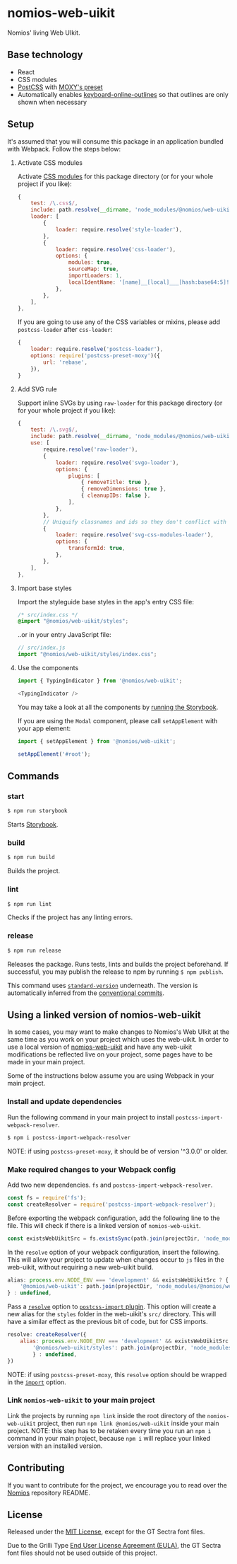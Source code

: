 # nomios-web-uikit

Nomios' living Web UIkit.


## Base technology

- React
- CSS modules
- [PostCSS](https://github.com/postcss/postcss) with [MOXY's preset](https://github.com/moxystudio/postcss-preset-moxy)
- Automatically enables [keyboard-online-outlines](https://github.com/moxystudio/js-keyboard-only-outlines) so that outlines are only shown when necessary


## Setup

It's assumed that you will consume this package in an application bundled with Webpack. Follow the steps below:

1. Activate CSS modules

    Activate [CSS modules](https://github.com/webpack-contrib/css-loader#modules) for this package directory (or for your whole project if you like):

    ```js
    {
        test: /\.css$/,
        include: path.resolve(__dirname, 'node_modules/@nomios/web-uikit'),
        loader: [
            {
                loader: require.resolve('style-loader'),
            },
            {
                loader: require.resolve('css-loader'),
                options: {
                    modules: true,
                    sourceMap: true,
                    importLoaders: 1,
                    localIdentName: '[name]__[local]___[hash:base64:5]!',
                },
            },
        ],
    },
    ```

    If you are going to use any of the CSS variables or mixins, please add `postcss-loader` after `css-loader`:

    ```js
    {
        loader: require.resolve('postcss-loader'),
        options: require('postcss-preset-moxy')({
            url: 'rebase',
        }),
    }
    ```

2. Add SVG rule

    Support inline SVGs by using `raw-loader` for this package directory (or for your whole project if you like):

    ```js
    {
        test: /\.svg$/,
        include: path.resolve(__dirname, 'node_modules/@nomios/web-uikit'),
        use: [
            require.resolve('raw-loader'),
            {
                loader: require.resolve('svgo-loader'),
                options: {
                    plugins: [
                        { removeTitle: true },
                        { removeDimensions: true },
                        { cleanupIDs: false },
                    ],
                },
            },
            // Uniquify classnames and ids so they don't conflict with each other
            {
                loader: require.resolve('svg-css-modules-loader'),
                options: {
                    transformId: true,
                },
            },
        ],
    },
    ```

3. Import base styles

    Import the styleguide base styles in the app's entry CSS file:

    ```css
    /* src/index.css */
    @import "@nomios/web-uikit/styles";
    ```

    ..or in your entry JavaScript file:

    ```js
    // src/index.js
    import "@nomios/web-uikit/styles/index.css";
    ```

4. Use the components

    ```js
    import { TypingIndicator } from '@nomios/web-uikit';

    <TypingIndicator />
    ```

    You may take a look at all the components by [running the Storybook](https://github.com/ipfs-shipyard/discussify-styleguide#start).

    If you are using the `Modal` component, please call `setAppElement` with your app element:

    ```js
    import { setAppElement } from '@nomios/web-uikit';

    setAppElement('#root');
    ```

## Commands

### start

```sh
$ npm run storybook
```

Starts [Storybook](https://storybook.js.org/).

### build

```sh
$ npm run build
```

Builds the project.

### lint

```sh
$ npm run lint
```

Checks if the project has any linting errors.

### release

```sh
$ npm run release
```

Releases the package. Runs tests, lints and builds the project beforehand. If successful, you may publish the release to npm by running `$ npm publish`.

This command uses [`standard-version`](https://github.com/conventional-changelog/standard-version) underneath. The version is automatically inferred from the [conventional commits](https://conventionalcommits.org/).


## Using a linked version of nomios-web-uikit

In some cases, you may want to make changes to Nomios's Web UIkit at the same time as you work on your project which uses the web-uikit. In order to use a local version of [nomios-web-uikit](https://github.com/ipfs-shipyard/nomios-web-uikit) and have any web-uikit modifications be reflected live on your project, some pages have to be made in your main project.

Some of the instructions below assume you are using Webpack in your main project.

### Install and update dependencies

Run the following command in your main project to install `postcss-import-webpack-resolver`.

```sh
$ npm i postcss-import-webpack-resolver
```

NOTE: if using `postcss-preset-moxy`, it should be of version '^3.0.0' or older.

### Make required changes to your Webpack config

Add two new dependencies. `fs` and `postcss-import-webpack-resolver`.

```js
const fs = require('fs');
const createResolver = require('postcss-import-webpack-resolver');
```

Before exporting the webpack configuration, add the following line to the file. This will check if there is a linked version of `nomios-web-uikit`.

```js
const existsWebUikitSrc = fs.existsSync(path.join(projectDir, 'node_modules/@nomios/web-uikit/src'));
```

In the `resolve` option of your webpack configuration, insert the following. This will allow your project to update when changes occur to `js` files in the web-uikit, without requiring a new web-uikit build.

```js
alias: process.env.NODE_ENV === 'development' && existsWebUikitSrc ? {
    '@nomios/web-uikit': path.join(projectDir, 'node_modules/@nomios/web-uikit/src'),
} : undefined,
```

Pass a [`resolve`](https://github.com/postcss/postcss-import#resolve) option to [`postcss-import` plugin](https://github.com/postcss/postcss-import). This option will create a new alias for the `styles` folder in the web-uikit's `src/` directory. This will have a similar effect as the previous bit of code, but for CSS imports.

```js
resolve: createResolver({
    alias: process.env.NODE_ENV === 'development' && existsWebUikitSrc ? {
        '@nomios/web-uikit/styles': path.join(projectDir, 'node_modules/@nomios/web-uikit/src/styles'),
        } : undefined,
})
```

NOTE: if using `postcss-preset-moxy`, this `resolve` option should be wrapped in the [`import`](https://github.com/moxystudio/postcss-preset-moxy#usage) option.


### Link `nomios-web-uikit` to your main project

Link the projects by running `npm link` inside the root directory of the `nomios-web-uikit` project, then run `npm link @nomios/web-uikit` inside your main project. NOTE: this step has to be retaken every time you run an `npm i` command in your main project, because `npm i` will replace your linked version with an installed version.


## Contributing

If you want to contribute for the project, we encourage you to read over the [Nomios](https://github.com/ipfs-shipyard/pm-idm) repository README.


## License

Released under the [MIT License](http://www.opensource.org/licenses/mit-license.php), except for the GT Sectra font files.

Due to the Grilli Type [End User License Agreement (EULA)](https://grillitype.com/api/v1/download/eula_web/Grilli-Type-Web-EULA-1_7.pdf), the GT Sectra font files should not be used outside of this project.
